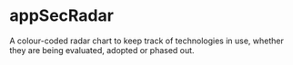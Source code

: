 # appSecRadar
A colour-coded radar chart to keep track of technologies in use, whether they are being evaluated, adopted or phased out.
